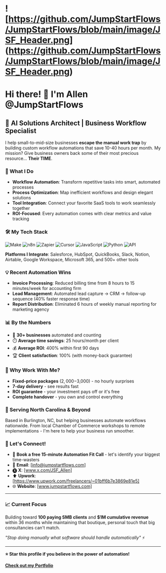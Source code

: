 ![https://github.com/JumpStartFlows/JumpStartFlows/blob/main/image/JSF_Header.png] (https://github.com/JumpStartFlows/JumpStartFlows/blob/main/image/JSF_Header.png)
===
# Hi there! 👋 I'm Allen @JumpStartFlows

## 🚀 AI Solutions Architect | Business Workflow Specialist

I help small-to-mid-size businesses **escape the manual work trap** by building custom workflow automations that save 10-40 hours per month. My mission? Give business owners back some of their most precious resource... **Their TIME**.

### 🎯 What I Do
- **Workflow Automation**: Transform repetitive tasks into smart, automated processes
- **Process Optimization**: Map inefficient workflows and design elegant solutions  
- **Tool Integration**: Connect your favorite SaaS tools to work seamlessly together
- **ROI-Focused**: Every automation comes with clear metrics and value tracking

### 🛠️ My Tech Stack
![Make](https://img.shields.io/badge/Make-6366F1?style=flat-square&logo=integromat&logoColor=white)
![n8n](https://img.shields.io/badge/n8n-FF6D6D?style=flat-square&logo=n8n&logoColor=white)
![Zapier](https://img.shields.io/badge/Zapier-FF4A00?style=flat-square&logo=zapier&logoColor=white)
![Cursor](https://img.shields.io/badge/Cursor-000000?style=flat-square&logo=cursor&logoColor=black)
![JavaScript](https://img.shields.io/badge/JavaScript-F7DF1E?style=flat-square&logo=javascript&logoColor=black)
![Python](https://img.shields.io/badge/Python-3776AB?style=flat-square&logo=python&logoColor=white)
![API](https://img.shields.io/badge/REST_APIs-02569B?style=flat-square&logo=fastapi&logoColor=white)

**Platforms I Integrate**: Salesforce, HubSpot, QuickBooks, Slack, Notion, Airtable, Google Workspace, Microsoft 365, and 500+ other tools

### 💡 Recent Automation Wins
- **Invoice Processing**: Reduced billing time from 8 hours to 15 minutes/week for accounting firm
- **Lead Management**: Automated lead capture → CRM → follow-up sequence (40% faster response time)
- **Report Distribution**: Eliminated 6 hours of weekly manual reporting for marketing agency

### 📊 By the Numbers
- 🎯 **30+ businesses** automated and counting
- ⏱️ **Average time savings**: 25 hours/month per client
- 💰 **Average ROI**: 400% within first 90 days
- 🏆 **Client satisfaction**: 100% (with money-back guarantee)

### 🌟 Why Work With Me?
- **Fixed-price packages** ($2,000-$3,000) - no hourly surprises
- **7-day delivery** - see results fast
- **ROI guarantee** - your investment pays off or it's free
- **Complete handover** - you own and control everything

### 📍 Serving North Carolina & Beyond
Based in Burlington, NC, but helping businesses automate workflows nationwide. From local Chamber of Commerce workshops to remote implementations - I'm here to help your business run smoother.

### 🤝 Let's Connect!
- 📆 **Book a free 15-minute Automation Fit Call** - let's identify your biggest time-wasters
- 📧 **Email**: [info@jumpstartflows.com]
- 🅧 **X**: [www.x.com/JSF_Allen]
- ⬆️ **Upwork**:  [https://www.upwork.com/freelancers/~01bff6b7e3869e81e5]
- 🌐 **Website**: [www.jumpstartflows.com]

---

### 📈 Current Focus
Building toward **100 paying SMB clients** and **$1M cumulative revenue** within 36 months while maintaining that boutique, personal touch that big consultancies can't match.

*"Stop doing manually what software should handle automatically"* ⚡

---

**⭐ Star this profile if you believe in the power of automation!**

[**Check out my Portfolio**](https://jumpstartflows.github.io/Portfolio/)

<!--
**Fun fact**: Every automation I build includes a dashboard so you can track exactly how much time and money you're saving!
-->
